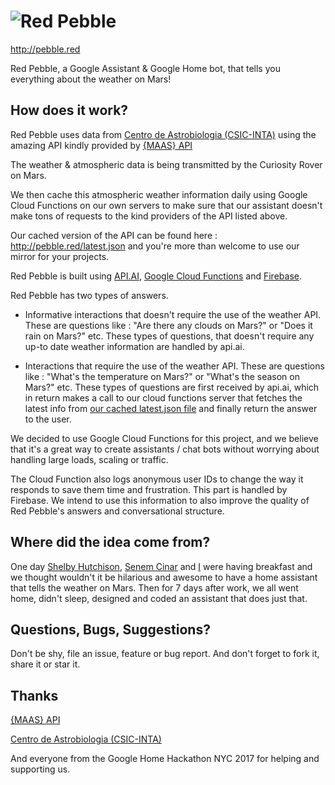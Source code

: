 # ![Red Pebble](http://pebble.red/red-pebble-black.png)

http://pebble.red

Red Pebble, a Google Assistant &amp; Google Home bot, that tells you everything about the weather on Mars!

## How does it work?

Red Pebble uses data from [Centro de Astrobiologia (CSIC-INTA)](http://www.cab.inta.es/en/inicio) using the amazing API kindly provided by [{MAAS} API](http://marsweather.ingenology.com/)

The weather & atmospheric data is being transmitted by the Curiosity Rover on Mars.

We then cache this atmospheric weather information daily using Google Cloud Functions on our own servers to make sure that our assistant doesn't make tons of requests to the kind providers of the API listed above.

Our cached version of the API can be found here :
http://pebble.red/latest.json     and you're more than welcome to use our mirror for your projects. 

Red Pebble is built using [API.AI](http://api.ai), [Google Cloud Functions](https://cloud.google.com/functions/) and [Firebase](firebase.google.com).

Red Pebble has two types of answers.  

* Informative interactions that doesn't require the use of the weather API. These are questions like : "Are there any clouds on Mars?" or "Does it rain on Mars?" etc. These types of questions, that doesn't require any up-to date weather information are handled by api.ai.

* Interactions that require the use of the weather API. These are questions like : "What's the temperature on Mars?" or "What's the season on Mars?" etc. These types of questions are first received by api.ai, which in return makes a call to our cloud functions server that fetches the latest info from [our cached latest.json file](http://pebble.red/latest.json) and finally return the answer to the user.

We decided to use Google Cloud Functions for this project, and we believe that it's a great way to create assistants / chat bots without worrying about handling large loads, scaling or traffic.

The Cloud Function also logs anonymous user IDs to change the way it responds to save them time and frustration. This part is handled by Firebase. We intend to use this information to also improve the quality of Red Pebble's answers and conversational structure.

## Where did the idea come from?

One day [Shelby Hutchison](http://www.shdigitaldesign.com/), [Senem Cinar](http://senemcinar.com/) and [I](https://johnozbay.com) were having breakfast and we thought wouldn't it be hilarious and awesome to have a home assistant that tells the weather on Mars. Then for 7 days after work, we all went home, didn't sleep, designed and coded an assistant that does just that.

## Questions, Bugs, Suggestions?

Don't be shy, file an issue, feature or bug report. And don't forget to fork it, share it or star it.

## Thanks

[{MAAS} API](http://marsweather.ingenology.com/)

[Centro de Astrobiologia (CSIC-INTA)](http://www.cab.inta.es/en/inicio)

And everyone from the Google Home Hackathon NYC 2017 for helping and supporting us.
